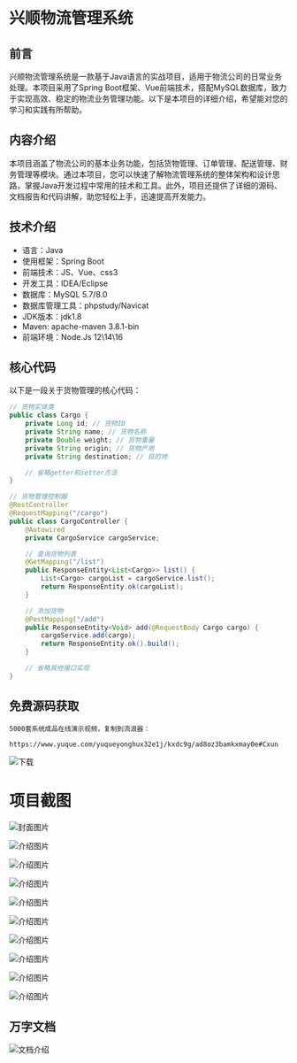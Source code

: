# 兴顺物流管理系统

## 前言

兴顺物流管理系统是一款基于Java语言的实战项目，适用于物流公司的日常业务处理。本项目采用了Spring Boot框架、Vue前端技术，搭配MySQL数据库，致力于实现高效、稳定的物流业务管理功能。以下是本项目的详细介绍，希望能对您的学习和实践有所帮助。

## 内容介绍

本项目涵盖了物流公司的基本业务功能，包括货物管理、订单管理、配送管理、财务管理等模块。通过本项目，您可以快速了解物流管理系统的整体架构和设计思路，掌握Java开发过程中常用的技术和工具。此外，项目还提供了详细的源码、文档报告和代码讲解，助您轻松上手，迅速提高开发能力。

## 技术介绍

- 语言：Java
- 使用框架：Spring Boot
- 前端技术：JS、Vue、css3
- 开发工具：IDEA/Eclipse
- 数据库：MySQL 5.7/8.0
- 数据库管理工具：phpstudy/Navicat
- JDK版本：jdk1.8
- Maven: apache-maven 3.8.1-bin
- 前端环境：Node.Js 12\14\16

## 核心代码

以下是一段关于货物管理的核心代码：

```java
// 货物实体类
public class Cargo {
    private Long id; // 货物ID
    private String name; // 货物名称
    private Double weight; // 货物重量
    private String origin; // 货物产地
    private String destination; // 目的地

    // 省略getter和setter方法
}

// 货物管理控制器
@RestController
@RequestMapping("/cargo")
public class CargoController {
    @Autowired
    private CargoService cargoService;

    // 查询货物列表
    @GetMapping("/list")
    public ResponseEntity<List<Cargo>> list() {
        List<Cargo> cargoList = cargoService.list();
        return ResponseEntity.ok(cargoList);
    }

    // 添加货物
    @PostMapping("/add")
    public ResponseEntity<Void> add(@RequestBody Cargo cargo) {
        cargoService.add(cargo);
        return ResponseEntity.ok().build();
    }

    // 省略其他接口实现
}
```

## 免费源码获取

```
5000套系统成品在线演示视频，复制到流浪器： 
```
```
https://www.yuque.com/yuqueyonghux32e1j/kxdc9g/ad8oz3bamkxmay0e#Cxun
```
![下载](https://img12.360buyimg.com/ddimg/jfs/t1/339687/11/1349/28408/68ad865fF412d7877/adaa650483a100f2.jpg)

# 项目截图

![封面图片](https://img14.360buyimg.com/ddimg/jfs/t1/318704/37/24833/181300/689eb98aFaa1510a2/eb57585f9a89317a.jpg)

![介绍图片](https://img11.360buyimg.com/ddimg/jfs/t1/327778/32/4777/126582/689eb96dF05f5b723/267055b18fccdfab.jpg)

![介绍图片](https://img14.360buyimg.com/ddimg/jfs/t1/325605/34/4767/116950/689eb96eFe43c7917/fc4bb003f1b086a0.jpg)

![介绍图片](https://img12.360buyimg.com/ddimg/jfs/t1/321561/2/23663/27085/689eb96fF182910be/c89d9c237c46ac8f.jpg)

![介绍图片](https://img13.360buyimg.com/ddimg/jfs/t1/320412/32/25193/66615/689eb971F9b32ba0c/0a2403615db189b0.jpg)

![介绍图片](https://img12.360buyimg.com/ddimg/jfs/t1/296981/18/12801/34056/689eb972F2afb2313/bc144a9f5160f570.jpg)

![介绍图片](https://img14.360buyimg.com/ddimg/jfs/t1/313838/11/26206/34703/689eb973Feb241b86/1035c3a1912ccce1.jpg)

![介绍图片](https://img10.360buyimg.com/ddimg/jfs/t1/292151/4/26134/36689/689eb975F4b03bf39/79f557565a220fd4.jpg)

![介绍图片](https://img10.360buyimg.com/ddimg/jfs/t1/307134/14/26910/59664/689eb975F2ef4da8c/862b491c3aee5560.jpg)

![介绍图片](https://img10.360buyimg.com/ddimg/jfs/t1/292783/8/25858/43083/689eb977F61393549/056b293155e8e631.jpg)


## 万字文档
![文档介绍](https://img14.360buyimg.com/ddimg/jfs/t1/338393/1/3576/156947/68b1ad0cF74dc525c/ff9cd6c574295685.jpg)
